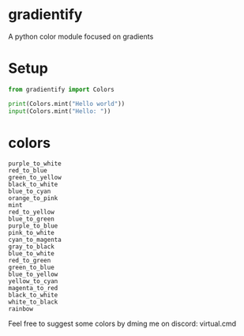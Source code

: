 # gradientify
A python color module focused on gradients

# Setup
```python
from gradientify import Colors

print(Colors.mint("Hello world"))
input(Colors.mint("Hello: "))
```

# colors
```
purple_to_white
red_to_blue
green_to_yellow
black_to_white
blue_to_cyan
orange_to_pink
mint
red_to_yellow
blue_to_green
purple_to_blue
pink_to_white
cyan_to_magenta
gray_to_black
blue_to_white
red_to_green
green_to_blue
blue_to_yellow
yellow_to_cyan
magenta_to_red
black_to_white
white_to_black
rainbow
```

Feel free to suggest some colors by dming me on discord: virtual.cmd
